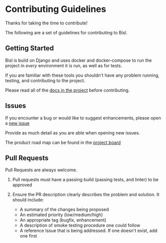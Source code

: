 # Contributing Guidelines

Thanks for taking the time to contribute!

The following are a set of guidelines for contributing to Bisl.

## Getting Started

Bisl is build on Django and uses docker and docker-compose to run the project in _every_ environment it is run, as well as for tests.

If you are familiar with these tools you shouldn't have any problem running, testing, and contributing to the project.

Please read all of the [docs in the project](https://github.com/jmichelsen/bisl__backend/tree/master/docs) before contributing. 

## Issues
If you encounter a bug or would like to suggest enhancements, please open a [new issue](https://github.com/jmichelsen/bisl__backend/issues)

Provide as much detail as you are able when opening new issues.

The product road map can be found in the [project board](https://github.com/jmichelsen/bisl__backend/projects/1)

## Pull Requests
Pull Requests are always welcome. 

 1. Pull requests must have a passing build (passing tests, and linter) to be approved

 2. Ensure the PR description clearly describes the problem and solution. It should include:
     * A summary of the changes being proposed
     * An estimated priority (low/medium/high)
     * An appropriate tag (bugfix, enhancement)
     * A description of smoke testing procedure one could follow
     * A reference Issue that is being addressed. If one doesn't exist, add one first
